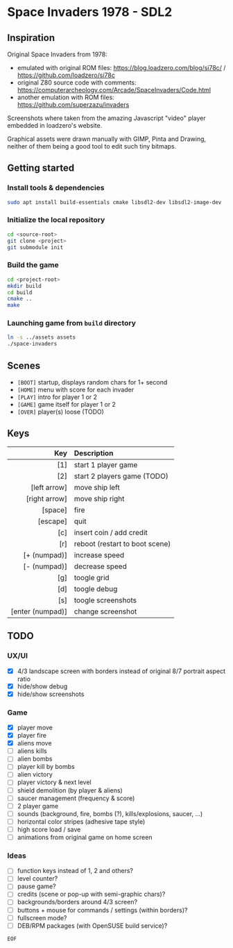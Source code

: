 # Space Invaders 1978 - SDL2

## Inspiration

Original Space Invaders from 1978:

- emulated with original ROM files: <https://blog.loadzero.com/blog/si78c/> / <https://github.com/loadzero/si78c>
- original Z80 source code with comments: <https://computerarcheology.com/Arcade/SpaceInvaders/Code.html>
- another emulation with ROM files: https://github.com/superzazu/invaders

Screenshots where taken from the amazing Javascript "video" player embedded in loadzero's website.

Graphical assets were drawn manually with GIMP, Pinta and Drawing, neither of them being a good tool to edit such tiny bitmaps.

## Getting started

### Install tools & dependencies

```bash
sudo apt install build-essentials cmake libsdl2-dev libsdl2-image-dev
```

### Initialize the local repository

```bash
cd <source-root>
git clone <project>
git submodule init
```

### Build the game

```bash
cd <project-root>
mkdir build
cd build
cmake ..
make
```

### Launching game from `build` directory

```bash
ln -s ../assets assets
./space-invaders
```

## Scenes

- `[BOOT]` startup, displays random chars for 1+ second
- `[HOME]` menu with score for each invader
- `[PLAY]` intro for player 1 or 2
- `[GAME]` game itself for player 1 or 2
- `[OVER]` player(s) loose (TODO)

## Keys

|              Key | Description                    |
| ---------------: | :----------------------------- |
|              [1] | start 1 player game            |
|              [2] | start 2 players game (TODO)    |
|     [left arrow] | move ship left                 |
|    [right arrow] | move ship right                |
|          [space] | fire                           |
|         [escape] | quit                           |
|              [c] | insert coin / add credit       |
|              [r] | reboot (restart to boot scene) |
|     [+ (numpad)] | increase speed                 |
|     [- (numpad)] | decrease speed                 |
|              [g] | toogle grid                    |
|              [d] | toogle debug                   |
|              [s] | toogle screenshots             |
| [enter (numpad)] | change screenshot              |

## TODO

### UX/UI

- [x] 4/3 landscape screen with borders instead of original 8/7 portrait aspect ratio
- [x] hide/show debug
- [x] hide/show screenshots

### Game

- [x] player move
- [x] player fire
- [x] aliens move
- [ ] aliens kills
- [ ] alien bombs
- [ ] player kill by bombs
- [ ] alien victory
- [ ] player victory & next level
- [ ] shield demolition (by player & aliens)
- [ ] saucer management (frequency & score)
- [ ] 2 player game
- [ ] sounds (background, fire, bombs (?), kills/explosions, saucer, ...)
- [ ] horizontal color stripes (adhesive tape style)
- [ ] high score load / save
- [ ] animations from original game on home screen

### Ideas

- [ ] function keys instead of 1, 2 and others?
- [ ] level counter?
- [ ] pause game?
- [ ] credits (scene or pop-up with semi-graphic chars)?
- [ ] backgrounds/borders around 4/3 screen?
- [ ] buttons + mouse for commands / settings (within borders)?
- [ ] fullscreen mode?
- [ ] DEB/RPM packages (with OpenSUSE build service)?

`EOF`
